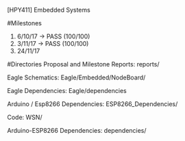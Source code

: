 [HPY411] Embedded Systems

#Milestones
1. 6/10/17  -> PASS (100/100)
2. 3/11/17  -> PASS (100/100)
3. 24/11/17  

#Directories
Proposal and Milestone Reports: reports/

Eagle Schematics: Eagle/Embedded/NodeBoard/

Eagle Dependencies: Eagle/dependencies

Arduino / Esp8266 Dependencies: ESP8266_Dependencies/
 
Code: WSN/

Arduino-ESP8266 Dependencies: dependencies/